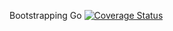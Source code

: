 Bootstrapping Go
[![Coverage Status](https://coveralls.io/repos/github/altergui/gopl-tutorial/badge.svg?branch=main)](https://coveralls.io/github/altergui/gopl-tutorial?branch=main)
